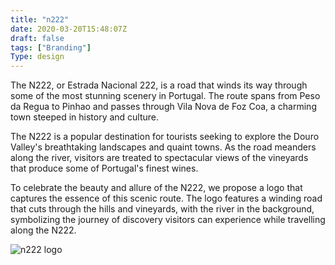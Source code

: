 ```yaml
---
title: "n222"
date: 2020-03-20T15:48:07Z
draft: false
tags: ["Branding"]
Type: design
---
```


The N222, or Estrada Nacional 222, is a road that winds its way through some of the most stunning scenery in Portugal. The route spans from Peso da Regua to Pinhao and passes through Vila Nova de Foz Coa, a charming town steeped in history and culture.

The N222 is a popular destination for tourists seeking to explore the Douro Valley's breathtaking landscapes and quaint towns. As the road meanders along the river, visitors are treated to spectacular views of the vineyards that produce some of Portugal's finest wines.

To celebrate the beauty and allure of the N222, we propose a logo that captures the essence of this scenic route. The logo features a winding road that cuts through the hills and vineyards, with the river in the background, symbolizing the journey of discovery visitors can experience while travelling along the N222.

![n222 logo](/projects/n222/n222.webp)


